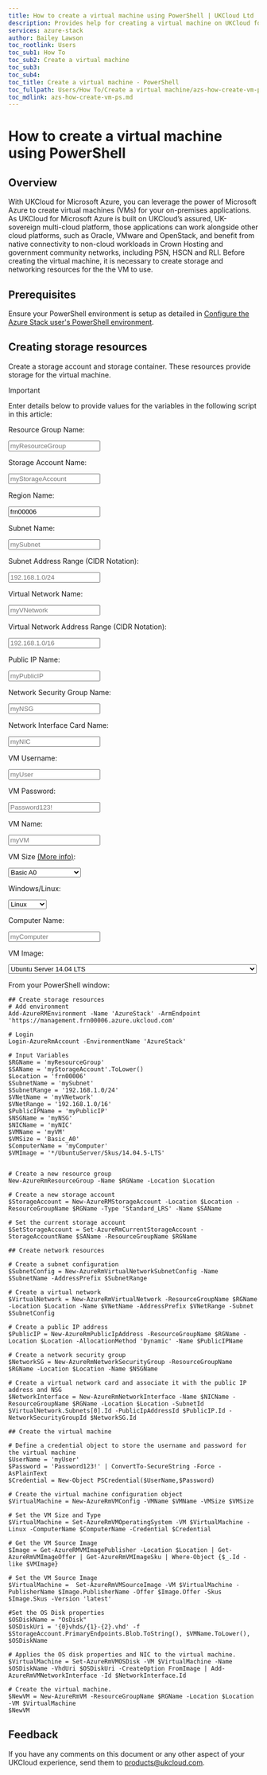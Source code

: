```yaml
---
title: How to create a virtual machine using PowerShell | UKCloud Ltd
description: Provides help for creating a virtual machine on UKCloud for Microsoft Azure using PowerShell
services: azure-stack
author: Bailey Lawson
toc_rootlink: Users
toc_sub1: How To
toc_sub2: Create a virtual machine
toc_sub3:
toc_sub4:
toc_title: Create a virtual machine - PowerShell
toc_fullpath: Users/How To/Create a virtual machine/azs-how-create-vm-ps.md
toc_mdlink: azs-how-create-vm-ps.md
---
```


# How to create a virtual machine using PowerShell

## Overview

With UKCloud for Microsoft Azure, you can leverage the power of Microsoft Azure to create virtual machines (VMs) for your on-premises applications. 
As UKCloud for Microsoft Azure is built on UKCloud’s assured, UK-sovereign multi-cloud platform, those applications can work alongside other cloud platforms, such as Oracle,
VMware and OpenStack, and benefit from native connectivity to non-cloud workloads in Crown Hosting and government community networks, including PSN, HSCN and RLI.
Before creating the virtual machine, it is necessary to create storage and networking resources for the the VM to use.

## Prerequisites

Ensure your PowerShell environment is setup as detailed in [Configure the Azure Stack user's PowerShell environment](azs-how-configure-powershell-users.md).

## Creating storage resources

Create a storage account and storage container. These resources provide storage for the virtual machine.

> [!IMPORTANT]
> Enter details below to provide values for the variables in the following script in this article:
>
> Resource Group Name: <form oninput="result.value=resourcegroup.value" id="resourcegroup" style="display: inline;" >
> <input  type="text" id="resourcegroup" name="resourcegroup" style="display: inline;" placeholder="myResourceGroup"/></form>
>
> Storage Account Name: <form oninput="result.value=saname.value;result2.value=saname.value;result3.value=saname.value" id="saname" style="display: inline;">
> <input  type="text" id="saname" name="saname" style="display: inline;" placeholder="myStorageAccount"/></form>
>
> Region Name: <form oninput="result.value=region.value" id="region" style="display: inline;" >
> <input  type="text" id="region" name="region" style="display: inline;" placeholder="frn00006" value="frn00006"/></form>
>
> Subnet Name: <form oninput="result.value=subnetname.value" id="subnetname" style="display: inline;" >
> <input  type="text" id="subnetname" name="subnetname" style="display: inline;" placeholder="mySubnet"/></form>
>
> Subnet Address Range (CIDR Notation): <form oninput="result.value=subaddrrange.value" id="subaddrrange" style="display: inline;">
> <input  type="text" id="subaddrrange" name="subaddrrange" style="display: inline;" placeholder="192.168.1.0/24"/></form>
> 
> Virtual Network Name: <form oninput="result.value=vnetname.value" id="vnetname" style="display: inline;" >
> <input  type="text" id="vnetname" name="vnetname" style="display: inline;" placeholder="myVNetwork"/></form>
> 
> Virtual Network Address Range (CIDR Notation): <form oninput="result.value=vnetaddrrange.value" id="vnetaddrrange" style="display: inline;">
> <input  type="text" id="vnetaddrrange" name="vnetaddrrange" style="display: inline;" placeholder="192.168.1.0/16"/></form>
> 
> Public IP Name: <form oninput="result.value=publicipname.value" id="publicipname" style="display: inline;" >
> <input  type="text" id="publicipname" name="publicipname" style="display: inline;" placeholder="myPublicIP"/></form>
> 
> Network Security Group Name: <form oninput="result.value=nsgname.value" id="nsgname" style="display: inline;" >
> <input  type="text" id="nsgname" name="nsgname" style="display: inline;" placeholder="myNSG"/></form>
> 
> Network Interface Card Name: <form oninput="result.value=nicname.value" id="nicname" style="display: inline;" >
> <input  type="text" id="nicname" name="nicname" style="display: inline;" placeholder="myNIC"/></form>
>
> VM Username: <form oninput="result.value=vmusername.value" id="vmusername" style="display: inline;" >
> <input  type="text" id="vmusername" name="vmusername" style="display: inline;" placeholder="myUser"/></form>
>
> VM Password: <form oninput="result.value=vmpassword.value" id="vmpassword" style="display: inline;">
> <input  type="text" id="vmpassword" name="vmpassword" style="display: inline;" placeholder="Password123!"/></form>
> 
> VM Name: <form oninput="result.value=vmname.value;result2.value=vmname.value" id="vmname" style="display: inline;" >
> <input  type="text" id="vmname" name="vmname" style="display: inline;" placeholder="myVM"/></form>
> 
> VM Size [(More info)](https://docs.microsoft.com/en-us/azure/azure-stack/user/azure-stack-vm-sizes): <form onchange="result.value=vmsize.value" id="vmsize" style="display: inline;" >
> <select name="vmsize" id="vmsize" style="display: inline;">
>   <optgroup label="Basic A">
>   <option value="Basic_A0">Basic A0</option>
>   <option value="Basic_A1">Basic A1</option>
>   <option value="Basic_A2">Basic A2</option>
>   <option value="Basic_A3">Basic A3</option>
>   <option value="Basic_A4">Basic A4</option>
>   </optgroup>
>   <optgroup label="Standard A">
>   <option value="Standard_A0">Standard A0</option>
>   <option value="Standard_A1">Standard A1</option>
>   <option value="Standard_A2">Standard A2</option>
>   <option value="Standard_A3">Standard A3</option>
>   <option value="Standard_A4">Standard A4</option>
>   <option value="Standard_A5">Standard A5</option>
>   <option value="Standard_A6">Standard A6</option>
>   <option value="Standard_A7">Standard A7</option>
>   </optgroup>
>   <optgroup label="Av2-Series">
>   <option value="Standard_A1_v2">Standard A1 v2</option>
>   <option value="Standard_A2_v2">Standard A2 v2</option>
>   <option value="Standard_A4_v2">Standard A4 v2</option>
>   <option value="Standard_A8_v2">Standard A8 v2</option>
>   <option value="Standard_A2m_v2">Standard A2m v2</option>
>   <option value="Standard_A4m_v2">Standard A4m v2</option>
>   <option value="Standard_A8m_v2">Standard A8m v2</option>
>   </optgroup>
>   <optgroup label="D-Series">
>   <option value="Standard_D1">Standard D1</option>
>   <option value="Standard_D2">Standard D2</option>
>   <option value="Standard_D3">Standard D3</option>
>   <option value="Standard_D4">Standard D4</option>
>   <option value="Standard_D11">Standard D11</option>
>   <option value="Standard_D12">Standard D12</option>
>   <option value="Standard_D13">Standard D13</option>
>   <option value="Standard_D14">Standard D14</option>
>   </optgroup>
>   <optgroup label="Dv2-Series">
>   <option value="Standard_D1_v2">Standard D1 v2</option>
>   <option value="Standard_D2_v2">Standard D2 v2</option>
>   <option value="Standard_D3_v2">Standard D3 v2</option>
>   <option value="Standard_D4_v2">Standard D4 v2</option>
>   <option value="Standard_D5_v2">Standard D5 v2</option>
>   <option value="Standard_D11_v2">Standard D11 v2</option>
>   <option value="Standard_D12_v2">Standard D12 v2</option>
>   <option value="Standard_D13_v2">Standard D13 v2</option>
>   <option value="Standard_D14_v2">Standard D14 v2</option>
>   </optgroup>
>   <optgroup label="DS-Series">
>   <option value="Standard_DS1">Standard DS1</option>
>   <option value="Standard_DS2">Standard DS2</option>
>   <option value="Standard_DS3">Standard DS3</option>
>   <option value="Standard_DS4">Standard DS4</option>
>   <option value="Standard_DS11">Standard DS11</option>
>   <option value="Standard_DS12">Standard DS12</option>
>   <option value="Standard_DS13">Standard DS13</option>
>   <option value="Standard_DS14">Standard DS14</option>
>   </optgroup>
>   <optgroup label="DSv2-Series">
>   <option value="Standard_DS1_v2">Standard DS1 v2</option>
>   <option value="Standard_DS2_v2">Standard DS2 v2</option>
>   <option value="Standard_DS3_v2">Standard DS3 v2</option>
>   <option value="Standard_DS4_v2">Standard DS4 v2</option>
>   <option value="Standard_DS5_v2">Standard DS5 v2</option>
>   <option value="Standard_DS11_v2">Standard DS11 v2</option>
>   <option value="Standard_DS12_v2">Standard DS12 v2</option>
>   <option value="Standard_DS13_v2">Standard DS13 v2</option>
>   <option value="Standard_DS14_v2">Standard DS14 v2</option>
>   </optgroup>
>   <optgroup label="F-Series">
>   <option value="Standard_F1">Standard F1</option>
>   <option value="Standard_F2">Standard F2</option>
>   <option value="Standard_F4">Standard F4</option>
>   <option value="Standard_F8">Standard F8</option>
>   <option value="Standard_F16">Standard F16</option>
>   </optgroup>
>   <optgroup label="Fs-Series">
>   <option value="Standard_F1s">Standard F1s</option>
>   <option value="Standard_F2s">Standard F2s</option>
>   <option value="Standard_F4s">Standard F4s</option>
>   <option value="Standard_F8s">Standard F8s</option>
>   <option value="Standard_F16s">Standard F16s</option>
>   </optgroup>
>   <optgroup label="Fsv2-Series">
>   <option value="Standard_F2s_v2">Standard F2s v2</option>
>   <option value="Standard_F4s_v2">Standard F4s v2</option>
>   <option value="Standard_F8s_v2">Standard F8s v2</option>
>   <option value="Standard_F16s_v2">Standard F16s v2</option>
>   <option value="Standard_F32s_v2">Standard F32s v2</option>
>   <option value="Standard_F64s_v2">Standard F64s v2</option>
>   </optgroup>
> </select></form>
>
> Windows/Linux: <form onchange="result.value=vmtype.value" id="vmtype" style="display: inline;">
> <select name="vmtype" id="vmtype" style="display: inline;">
>   <option value="-Linux">Linux</option>
>   <option value="-Windows">Windows</option>
> </select></form>
> 
> Computer Name: <form oninput="result.value=compname.value" id="compname" style="display: inline;" >
> <input  type="text" id="compname" name="compname" style="display: inline;" placeholder="myComputer"/></form>
> 
> VM Image: <form onchange="result.value=vmimage.value" id="vmimage" style="display: inline;" >
> <select name="vmimage" id="vmimage" style="display: inline;">
>   <option value="/UbuntuServer/Skus/14.04.5-LTS">Ubuntu Server 14.04 LTS</option>
>   <option value="/UbuntuServer/Skus/16.04-LTS">Ubuntu Server 16.04 LTS</option>
>   <option value="/UbuntuServer/Skus/18.04-LTS">Ubuntu Server 18.04 LTS</option>
>   <option value="/WindowsServerSemiAnnual/Skus/Datacenter-Core-1709-with-Containers-smalldisk">Windows Server, version 1709 with Containers - Pay as you use</option>
>   <option value="/SQL2016SP1-WS2016/Skus/SQLDEV">Free License: SQL Server 2016 SP1 Developer on Windows Server 2016</option>
>   <option value="/SQL2016SP2-WS2016/Skus/SQLDEV">Free License: SQL Server 2016 SP2 Developer on Windows Server 2016</option>
>   <option value="/SQL2016SP2-WS2016/Skus/Express">Free License: SQL Server 2016 SP2 Express on Windows Server 2016</option>
>   <option value="/SQL2017-SLES12SP2/Skus/SQLDEV">Free SQL Server License: SQL Server 2017 Developer on SLES 12 SP2</option>
>   <option value="/SQL2017-WS2016/Skus/SQLDEV">Free SQL Server License: SQL Server 2017 Developer on Windows Server 2016</option>
>   <option value="/SQL2017-SLES12SP2/Skus/Express">Free SQL Server License: SQL Server 2017 Express on SLES 12 SP2</option>
>   <option value="/SQL2017-WS2016/Skus/Express">Free SQL Server License: SQL Server 2017 Express on Windows Server 2016</option>
>   <option value="/SQL2016SP1-WS2016/Skus/Enterprise">SQL Server 2016 SP1 Enterprise on Windows Server 2016</option>
>   <option value="/SQL2016SP1-WS2016/Skus/Standard">SQL Server 2016 SP1 Standard on Windows Server 2016</option>
>   <option value="/SQL2016SP2-WS2016/Skus/Enterprise">SQL Server 2016 SP2 Enterprise on Windows Server 2016</option>
>   <option value="/SQL2016SP2-WS2016/Skus/Standard">SQL Server 2016 SP2 Standard on Windows Server 2016</option>
>   <option value="/SQL2017-SLES12SP2/Skus/Enterprise">SQL Server 2017 Enterprise on SLES 12 SP2</option>
>   <option value="/SQL2017-WS2016/Skus/Enterprise">SQL Server 2017 Enterprise Windows Server 2016</option>
>   <option value="/SQL2017-SLES12SP2/Skus/Standard">SQL Server 2017 Standard on SLES 12 SP2</option>
>   <option value="/SQL2017-WS2016/Skus/Standard">SQL Server 2017 Standard on Windows Server 2016</option>
>   <option value="/WindowsServer/Skus/2012-Datacenter">Windows Server 2012 Datacenter - Pay as you use</option>
>   <option value="/WindowsServer/Skus/2016-Datacenter">Windows Server 2016 Datacenter - Pay-as-you-use</option>
>   <option value="/WindowsServer/Skus/2016-Datacenter-Server-Core">Windows Server 2016 Datacenter - Server Core - Pay as you use</option>
>   <option value="/WindowsServer/Skus/2016-Datacenter-with-Containers">Windows Server 2016 Datacenter - with Containers - Pay as you use</option>
>   <option value="/CentOS/Skus/6.10">CentOS-based 6.10</option>
>   <option value="/CentOS/Skus/6.9">CentOS-based 6.9</option>
>   <option value="/CentOS/Skus/7.3">CentOS-based 7.3</option>
>   <option value="/CentOS/Skus/7.5">CentOS-based 7.5</option>
> </select></form>

From your PowerShell window:

<pre><code class="language-PowerShell">## Create storage resources
# Add environment
Add-AzureRMEnvironment -Name 'AzureStack' -ArmEndpoint 'https://management.frn00006.azure.ukcloud.com'

# Login
Login-AzureRmAccount -EnvironmentName 'AzureStack'

# Input Variables
$RGName = '<output form="resourcegroup" name="result" style="display: inline;">myResourceGroup</output>'
$SAName = '<output form="saname" name="result" style="display: inline;">myStorageAccount</output>'.ToLower()
$Location = '<output form="region" name="result" style="display: inline;">frn00006</output>'
$SubnetName = '<output form="subnetname" name="result" style="display: inline;">mySubnet</output>'
$SubnetRange = '<output form="subaddrrange" name="result" style="display: inline;">192.168.1.0/24</output>'
$VNetName = '<output form="vnetname" name="result" style="display: inline;">myVNetwork</output>'
$VNetRange = '<output form="vnetaddrrange" name="result" style="display: inline;">192.168.1.0/16</output>'
$PublicIPName = '<output form="publicipname" name="result" style="display: inline;">myPublicIP</output>'
$NSGName = '<output form="nsgname" name="result" style="display: inline;">myNSG</output>'
$NICName = '<output form="nicname" name="result" style="display: inline;">myNIC</output>'
$VMName = '<output form="vmname" name="result" style="display: inline;">myVM</output>'
$VMSize = '<output form="vmsize" name="result" style="display: inline;">Basic_A0</output>'
$ComputerName = '<output form="compname" name="result" style="display: inline;">myComputer</output>'
$VMImage = '*<output form="vmimage" name="result" style="display: inline;">/UbuntuServer/Skus/14.04.5-LTS</output>'


# Create a new resource group
New-AzureRmResourceGroup -Name $RGName -Location $Location

# Create a new storage account
$StorageAccount = New-AzureRMStorageAccount -Location $Location -ResourceGroupName $RGName -Type 'Standard_LRS' -Name $SAName

# Set the current storage account
$SetStorageAccount = Set-AzureRmCurrentStorageAccount -StorageAccountName $SAName -ResourceGroupName $RGName

## Create network resources

# Create a subnet configuration
$SubnetConfig = New-AzureRmVirtualNetworkSubnetConfig -Name $SubnetName -AddressPrefix $SubnetRange

# Create a virtual network
$VirtualNetwork = New-AzureRmVirtualNetwork -ResourceGroupName $RGName -Location $Location -Name $VNetName -AddressPrefix $VNetRange -Subnet $SubnetConfig

# Create a public IP address
$PublicIP = New-AzureRmPublicIpAddress -ResourceGroupName $RGName -Location $Location -AllocationMethod 'Dynamic' -Name $PublicIPName

# Create a network security group
$NetworkSG = New-AzureRmNetworkSecurityGroup -ResourceGroupName $RGName -Location $Location -Name $NSGName

# Create a virtual network card and associate it with the public IP address and NSG
$NetworkInterface = New-AzureRmNetworkInterface -Name $NICName -ResourceGroupName $RGName -Location $Location -SubnetId $VirtualNetwork.Subnets[0].Id -PublicIpAddressId $PublicIP.Id -NetworkSecurityGroupId $NetworkSG.Id

## Create the virtual machine

# Define a credential object to store the username and password for the virtual machine
$UserName = '<output form="vmusername" name="result" style="display: inline;">myUser</output>'
$Password = '<output form="vmpassword" name="result" style="display: inline;">Password123!</output>' | ConvertTo-SecureString -Force -AsPlainText
$Credential = New-Object PSCredential($UserName,$Password)

# Create the virtual machine configuration object
$VirtualMachine = New-AzureRmVMConfig -VMName $VMName -VMSize $VMSize

# Set the VM Size and Type
$VirtualMachine = Set-AzureRmVMOperatingSystem -VM $VirtualMachine <output form="vmtype" name="result" style="display: inline;">-Linux</output> -ComputerName $ComputerName -Credential $Credential

# Get the VM Source Image
$Image = Get-AzureRMVMImagePublisher -Location $Location | Get-AzureRmVMImageOffer | Get-AzureRmVMImageSku | Where-Object {$_.Id -like $VMImage}

# Set the VM Source Image
$VirtualMachine =  Set-AzureRmVMSourceImage -VM $VirtualMachine -PublisherName $Image.PublisherName -Offer $Image.Offer -Skus $Image.Skus -Version 'latest'

#Set the OS Disk properties
$OSDiskName = "OsDisk"
$OSDiskUri = '{0}vhds/{1}-{2}.vhd' -f $StorageAccount.PrimaryEndpoints.Blob.ToString(), $VMName.ToLower(), $OSDiskName

# Applies the OS disk properties and NIC to the virtual machine.
$VirtualMachine = Set-AzureRmVMOSDisk -VM $VirtualMachine -Name $OSDiskName -VhdUri $OSDiskUri -CreateOption FromImage | Add-AzureRmVMNetworkInterface -Id $NetworkInterface.Id

# Create the virtual machine.
$NewVM = New-AzureRmVM -ResourceGroupName $RGName -Location $Location -VM $VirtualMachine
$NewVM
</code></pre>

## Feedback

If you have any comments on this document or any other aspect of your UKCloud experience, send them to <products@ukcloud.com>.
